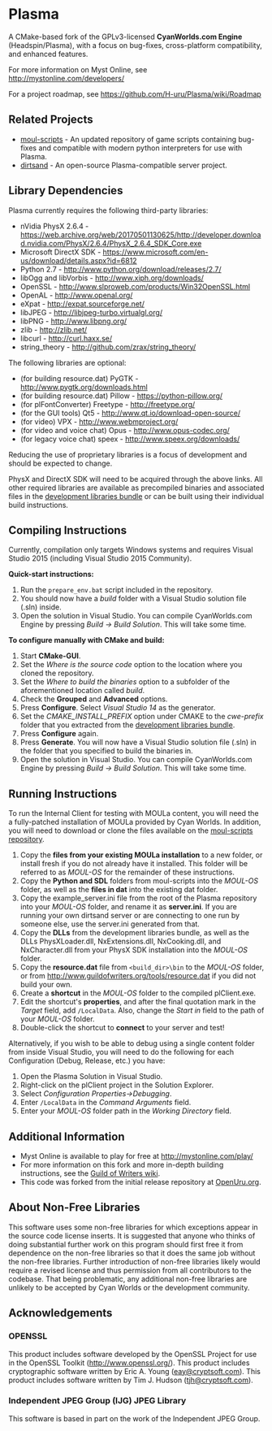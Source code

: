 Plasma
======

A CMake-based fork of the GPLv3-licensed **CyanWorlds.com Engine**
(Headspin/Plasma), with a focus on bug-fixes, cross-platform compatibility, and
enhanced features.

For more information on Myst Online, see http://mystonline.com/developers/

For a project roadmap, see https://github.com/H-uru/Plasma/wiki/Roadmap


Related Projects
----------------

- [moul-scripts](https://github.com/H-uru/moul-scripts) - An updated repository
  of game scripts containing bug-fixes and compatible with modern python
  interpreters for use with Plasma.
- [dirtsand](https://github.com/H-uru/dirtsand) - An open-source
  Plasma-compatible server project.


Library Dependencies
--------------------

Plasma currently requires the following third-party libraries:

- nVidia PhysX 2.6.4 - https://web.archive.org/web/20170501130625/http://developer.download.nvidia.com/PhysX/2.6.4/PhysX_2.6.4_SDK_Core.exe
- Microsoft DirectX SDK - https://www.microsoft.com/en-us/download/details.aspx?id=6812
- Python 2.7 - http://www.python.org/download/releases/2.7/
- libOgg and libVorbis - http://www.xiph.org/downloads/
- OpenSSL - http://www.slproweb.com/products/Win32OpenSSL.html
- OpenAL - http://www.openal.org/
- eXpat - http://expat.sourceforge.net/
- libJPEG - http://libjpeg-turbo.virtualgl.org/
- libPNG - http://www.libpng.org/
- zlib - http://zlib.net/
- libcurl - http://curl.haxx.se/
- string_theory - http://github.com/zrax/string_theory/

The following libraries are optional:

- (for building resource.dat) PyGTK - http://www.pygtk.org/downloads.html
- (for building resource.dat) Pillow - https://python-pillow.org/
- (for plFontConverter) Freetype - http://freetype.org/
- (for the GUI tools) Qt5 - http://www.qt.io/download-open-source/
- (for video) VPX - http://www.webmproject.org/
- (for video and voice chat) Opus - http://www.opus-codec.org/
- (for legacy voice chat) speex - http://www.speex.org/downloads/

Reducing the use of proprietary libraries is a focus of development and should
be expected to change.

PhysX and DirectX SDK will need to be acquired through the above links.
All other required libraries are available as precompiled binaries and
associated files in the [development libraries bundle](https://github.com/H-uru/PlasmaPrefix/releases/download/20200114/devlibs.zip)
or can be built using their individual build instructions.


Compiling Instructions
----------------------

Currently, compilation only targets Windows systems and requires Visual Studio
2015 (including Visual Studio 2015 Community).

**Quick-start instructions:**

1. Run the `prepare_env.bat` script included in the repository.
2. You should now have a *build* folder with a Visual Studio solution file
   (.sln) inside.
3. Open the solution in Visual Studio. You can compile CyanWorlds.com Engine by
   pressing *Build -> Build Solution*. This will take some time.


**To configure manually with CMake and build:**

1. Start **CMake-GUI**.
2. Set the *Where is the source code* option to the location where you cloned
   the repository.
3. Set the *Where to build the binaries* option to a subfolder of the
   aforementioned location called *build*.
4. Check the **Grouped** and **Advanced** options.
5. Press **Configure**. Select *Visual Studio 14* as the generator.
6. Set the *CMAKE_INSTALL_PREFIX* option under CMAKE to the *cwe-prefix* folder
   that you extracted from the [development libraries
   bundle](https://github.com/H-uru/PlasmaPrefix/releases/download/20200114/devlibs.zip).
7. Press **Configure** again.
8. Press **Generate**. You will now have a Visual Studio solution file (.sln)
   in the folder that you specified to build the binaries in.
9. Open the solution in Visual Studio. You can compile CyanWorlds.com Engine by
   pressing *Build -> Build Solution*. This will take some time.


Running Instructions
--------------------

To run the Internal Client for testing with MOULa content, you will need the a
fully-patched installation of MOULa provided by Cyan Worlds. In addition, you
will need to download or clone the files available on the
[moul-scripts repository](https://github.com/H-uru/moul-scripts).

1. Copy the **files from your existing MOULa installation** to a new folder, or
   install fresh if you do not already have it installed. This folder will be
   referred to as *MOUL-OS* for the remainder of these instructions.
2. Copy the **Python and SDL** folders from moul-scripts into the *MOUL-OS*
   folder, as well as the **files in dat** into the existing dat folder.
3. Copy the example_server.ini file from the root of the Plasma repository into
   your *MOUL-OS* folder, and rename it as **server.ini**. If you are running
   your own dirtsand server or are connecting to one run by someone else, use
   the server.ini generated from that.
4. Copy the **DLLs** from the development libraries bundle, as well as the DLLs
   PhysXLoader.dll, NxExtensions.dll, NxCooking.dll, and NxCharacter.dll from
   your PhysX SDK installation into the *MOUL-OS* folder.
5. Copy the **resource.dat** file from `<build_dir>\bin` to the *MOUL-OS* folder,
   or from http://www.guildofwriters.org/tools/resource.dat if you did not build
   your own.
6. Create a **shortcut** in the *MOUL-OS* folder to the compiled plClient.exe.
7. Edit the shortcut's **properties**, and after the final quotation mark in the
   *Target* field, add `/LocalData`. Also, change the *Start in* field to the
   path of your *MOUL-OS* folder.
8. Double-click the shortcut to **connect** to your server and test!

Alternatively, if you wish to be able to debug using a single content folder
from inside Visual Studio, you will need to do the following for each
Configuration (Debug, Release, etc.) you have:

1. Open the Plasma Solution in Visual Studio.
2. Right-click on the plClient project in the Solution Explorer.
3. Select *Configuration Properties->Debugging*.
4. Enter `/LocalData` in the *Command Arguments* field.
5. Enter your *MOUL-OS* folder path in the *Working Directory* field.


Additional Information
----------------------

- Myst Online is available to play for free at http://mystonline.com/play/
- For more information on this fork and more in-depth building instructions,
  see the [Guild of Writers wiki](http://guildofwriters.org/wiki/Development:CyanWorlds.com_Engine).
- This code was forked from the initial release repository at [OpenUru.org](http://openuru.org/).

About Non-Free Libraries
------------------------

This software uses some non-free libraries for which exceptions appear in the
source code license inserts. It is suggested that anyone who thinks of doing
substantial further work on this program should first free it from dependence
on the non-free libraries so that it does the same job without the non-free
libraries. Further introduction of non-free libraries likely would require a
revised license and thus permission from all contributors to the codebase.
That being problematic, any additional non-free libraries are unlikely to be
accepted by Cyan Worlds or the development community.

Acknowledgements
----------------

### OPENSSL ###
This product includes software developed by the OpenSSL Project for use in
the OpenSSL Toolkit (http://www.openssl.org/). This product includes
cryptographic software written by Eric A. Young (eay@cryptsoft.com). This
product includes software written by Tim J. Hudson (tjh@cryptsoft.com).

### Independent JPEG Group (IJG) JPEG Library ###
This software is based in part on the work of the Independent JPEG Group.
